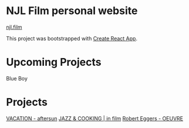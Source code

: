 # NJL Film personal website

[njl.film](https://njl.film/)

This project was bootstrapped with [Create React App](https://github.com/facebook/create-react-app).

# Upcoming Projects

Blue Boy

# Projects

[VACATION - aftersun](https://www.youtube.com/watch?v=mZGEVzyAyNs)
[JAZZ & COOKING | in film](https://www.youtube.com/watch?v=Cutzq2vX5HM&t=1s)
[Robert Eggers - OEUVRE](https://www.youtube.com/watch?v=JgPJNBo-Llg)

